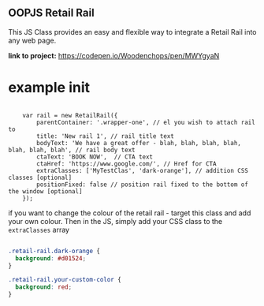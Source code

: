 ## OOPJS Retail Rail

This JS Class provides an easy and flexible way to integrate a Retail Rail into any web page.

**link to project:** https://codepen.io/Woodenchops/pen/MWYgyaN

# example init 

```JS

    var rail = new RetailRail({
        parentContainer: '.wrapper-one', // el you wish to attach rail to
        title: 'New rail 1', // rail title text
        bodyText: 'We have a great offer - blah, blah, blah, blah, blah, blah, blah', // rail body text
        ctaText: 'BOOK NOW',  // CTA text
        ctaHref: 'https://www.google.com/', // Href for CTA
        extraClasses: ['MyTestClas', 'dark-orange'], // addition CSS classes [optional]
        positionFixed: false // position rail fixed to the bottom of the window [optional]
    });

```

if you want to change the colour of the retail rail - target this class and add your own colour.
Then in the JS, simply add your CSS class to the ```extraClasses``` array  

```CSS

.retail-rail.dark-orange {
  background: #d01524;
}

.retail-rail.your-custom-color {
  background: red;
}

```